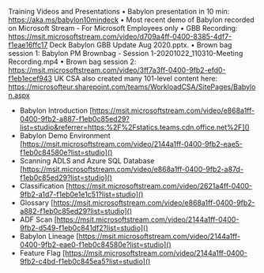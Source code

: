 Training Videos and Presentations
•	Babylon presentation in 10 min: https://aka.ms/babylon10mindeck 
•	Most recent demo of Babylon recorded on Microsoft Stream - For Microsoft Employees only 
•	GBB Recording: https://msit.microsoftstream.com/video/d709a4ff-0400-8385-4df7-f1eae16ffc17 
Deck   Babylon GBB Update Aug 2020.pptx.
•	Brown bag session 1:   Babylon PM Brownbag - Session 1-20201022_110310-Meeting Recording.mp4
•	Brown bag session 2: https://msit.microsoftstream.com/video/3ff7a3ff-0400-9fb2-efd0-f1eb1ecef943
UK CSA also created many 101-level content here:
https://microsofteur.sharepoint.com/teams/WorkloadCSA/SitePages/Babylon.aspx



- Babylon Introduction [https://msit.microsoftstream.com/video/e868a1ff-0400-9fb2-a887-f1eb0c85ed29?list=studio&referrer=https:%2F%2Fstatics.teams.cdn.office.net%2F]()
- Babylon Demo Environment [https://msit.microsoftstream.com/video/2144a1ff-0400-9fb2-eae5-f1eb0c84580e?list=studio]()
- Scanning ADLS and Azure SQL Database [https://msit.microsoftstream.com/video/e868a1ff-0400-9fb2-a87d-f1eb0c85ed29?list=studio]()
- Classification [https://msit.microsoftstream.com/video/2621a4ff-0400-9fb2-a1d7-f1eb0e1e1c51?list=studio]()
- Glossary [https://msit.microsoftstream.com/video/e868a1ff-0400-9fb2-a882-f1eb0c85ed29?list=studio]()
- ADF Scan [https://msit.microsoftstream.com/video/2144a1ff-0400-9fb2-d549-f1eb0c841df2?list=studio]()
- Babylon Lineage [https://msit.microsoftstream.com/video/2144a1ff-0400-9fb2-eae0-f1eb0c84580e?list=studio]()
- Feature Flag [https://msit.microsoftstream.com/video/2144a1ff-0400-9fb2-c4bd-f1eb0c845ea5?list=studio]()


